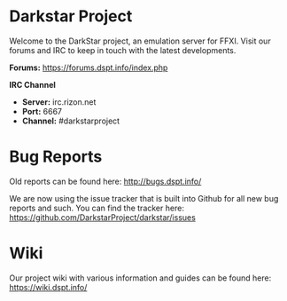 Darkstar Project
========

Welcome to the DarkStar project, an emulation server for FFXI.
Visit our forums and IRC to keep in touch with the latest developments.

**Forums:** https://forums.dspt.info/index.php

**IRC Channel**
 * **Server:** irc.rizon.net
 * **Port:** 6667
 * **Channel:** #darkstarproject

Bug Reports
========
Old reports can be found here: http://bugs.dspt.info/

We are now using the issue tracker that is built into Github for all new bug reports and such.
You can find the tracker here: https://github.com/DarkstarProject/darkstar/issues

Wiki
========
Our project wiki with various information and guides can be found here:
https://wiki.dspt.info/
